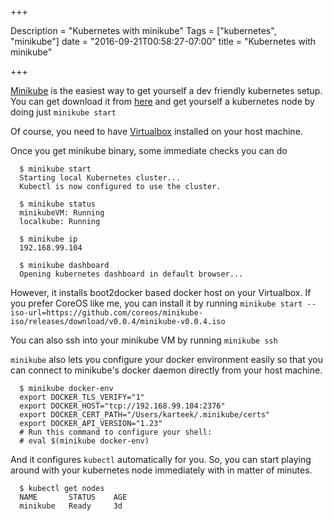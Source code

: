 +++

Description = "Kubernetes with minikube"
Tags = ["kubernetes", "minikube"]
date = "2016-09-21T00:58:27-07:00"
title = "Kubernetes with minikube"

+++

[Minikube](https://github.com/kubernetes/minikube) is the easiest way to get yourself a dev friendly kubernetes setup.
You can get download it from [here](https://github.com/kubernetes/minikube/releases) and get yourself a kubernetes node
by doing just `minikube start`

<!--more-->

Of course, you need to have [Virtualbox](https://www.virtualbox.org/wiki/Downloads) installed on your host machine.

Once you get minikube binary, some immediate checks you can do

```
  $ minikube start
  Starting local Kubernetes cluster...
  Kubectl is now configured to use the cluster.

  $ minikube status
  minikubeVM: Running
  localkube: Running

  $ minikube ip
  192.168.99.104

  $ minikube dashboard
  Opening kubernetes dashboard in default browser...
```

However, it installs boot2docker based docker host on your Virtualbox. If you prefer CoreOS like me, you can install it by running
`minikube start --iso-url=https://github.com/coreos/minikube-iso/releases/download/v0.0.4/minikube-v0.0.4.iso`

You can also ssh into your minikube VM by running `minikube ssh`

`minikube` also lets you configure your docker environment easily so that you can connect to minikube's docker daemon directly from your
host machine.

```
  $ minikube docker-env
  export DOCKER_TLS_VERIFY="1"
  export DOCKER_HOST="tcp://192.168.99.104:2376"
  export DOCKER_CERT_PATH="/Users/karteek/.minikube/certs"
  export DOCKER_API_VERSION="1.23"
  # Run this command to configure your shell:
  # eval $(minikube docker-env)
```

And it configures `kubectl` automatically for you. So, you can start playing around with your kubernetes node immediately with in matter of minutes.

```
  $ kubectl get nodes
  NAME       STATUS    AGE
  minikube   Ready     3d
```
